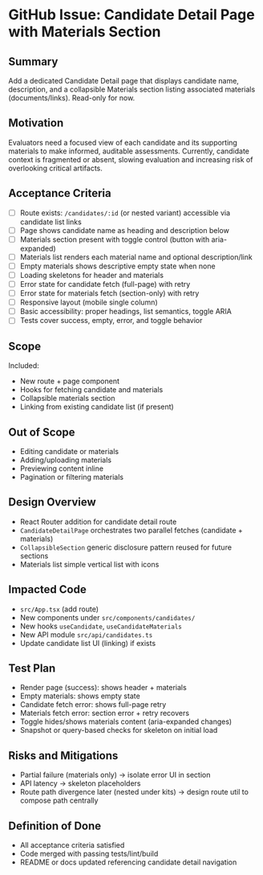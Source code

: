 # GitHub Issue: Candidate Detail Page with Materials Section

## Summary

Add a dedicated Candidate Detail page that displays candidate name, description, and a collapsible Materials section listing associated materials (documents/links). Read-only for now.

## Motivation

Evaluators need a focused view of each candidate and its supporting materials to make informed, auditable assessments. Currently, candidate context is fragmented or absent, slowing evaluation and increasing risk of overlooking critical artifacts.

## Acceptance Criteria

- [ ] Route exists: `/candidates/:id` (or nested variant) accessible via candidate list links
- [ ] Page shows candidate name as heading and description below
- [ ] Materials section present with toggle control (button with aria-expanded)
- [ ] Materials list renders each material name and optional description/link
- [ ] Empty materials shows descriptive empty state when none
- [ ] Loading skeletons for header and materials
- [ ] Error state for candidate fetch (full-page) with retry
- [ ] Error state for materials fetch (section-only) with retry
- [ ] Responsive layout (mobile single column)
- [ ] Basic accessibility: proper headings, list semantics, toggle ARIA
- [ ] Tests cover success, empty, error, and toggle behavior

## Scope

Included:

- New route + page component
- Hooks for fetching candidate and materials
- Collapsible materials section
- Linking from existing candidate list (if present)

## Out of Scope

- Editing candidate or materials
- Adding/uploading materials
- Previewing content inline
- Pagination or filtering materials

## Design Overview

- React Router addition for candidate detail route
- `CandidateDetailPage` orchestrates two parallel fetches (candidate + materials)
- `CollapsibleSection` generic disclosure pattern reused for future sections
- Materials list simple vertical list with icons

## Impacted Code

- `src/App.tsx` (add route)
- New components under `src/components/candidates/`
- New hooks `useCandidate`, `useCandidateMaterials`
- New API module `src/api/candidates.ts`
- Update candidate list UI (linking) if exists

## Test Plan

- Render page (success): shows header + materials
- Empty materials: shows empty state
- Candidate fetch error: shows full-page retry
- Materials fetch error: section error + retry recovers
- Toggle hides/shows materials content (aria-expanded changes)
- Snapshot or query-based checks for skeleton on initial load

## Risks and Mitigations

- Partial failure (materials only) → isolate error UI in section
- API latency → skeleton placeholders
- Route path divergence later (nested under kits) → design route util to compose path centrally

## Definition of Done

- All acceptance criteria satisfied
- Code merged with passing tests/lint/build
- README or docs updated referencing candidate detail navigation

